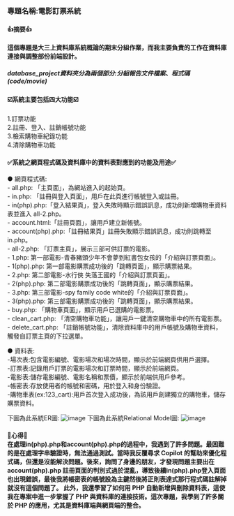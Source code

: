 <h3>專題名稱:電影訂票系統</h3>
<h4>
    👍摘要👍<br><br>
    這個專題是大三上資料庫系統概論的期末分組作業，而我主要負責的工作在資料庫連接與調整部份前端設計。
</h4>
<h5>database_project資料夾分為兩個部分:分組報告文件檔案、程式碼(code/movie)</h5>
<h4> ☑️系統主要包括四大功能☑️</h4>
<p> 
    1.訂票功能<br>
    2.註冊、登入、註銷帳號功能<br>
    3.檢索購物車紀錄功能<br>
    4.清除購物車功能<br>
</p>
<h4>✅系統之網頁程式碼及資料庫中的資料表對應到的功能及用途✅</h4>
<p>
    ● 網頁程式碼:<br>
    - all.php: 「主頁面」，為網站進入的起始頁。<br>
    - in.php: 「註冊與登入頁面」，用戶在此頁進行帳號登入或註冊。<br>
    - in(php).php:「登入結果頁」，登入失敗時顯示錯誤訊息，成功則新增購物車資料表並進入 all-2.php。<br>
    - account.html:「註冊頁面」，讓用戶建立新帳號。<br>
    - account(php).php:「註冊結果頁」註冊失敗顯示錯誤訊息，成功則跳轉至 in.php。<br>
    - all-2.php: 「訂票主頁」，展示三部可供訂票的電影。<br>
    - 1.php: 第一部電影-青春豬頭少年不會夢到紅書包女孩的「介紹與訂票頁面」。<br>
    - 1(php).php: 第一部電影購票成功後的「跳轉頁面」，顯示購票結果。<br>
    - 2.php: 第二部電影-水行俠 失落王國的「介紹與訂票頁面」。<br>
    - 2(php).php: 第二部電影購票成功後的「跳轉頁面」，顯示購票結果。<br>
    - 3.php: 第三部電影-spy family code white的「介紹與訂票頁面」。<br>
    - 3(php).php: 第三部電影購票成功後的「跳轉頁面」，顯示購票結果。<br>
    - buy.php: 「購物車頁面」，顯示用戶已選購的電影票。<br>
    - clean_cart.php: 「清空購物車功能」，讓用戶一鍵清空購物車中的所有電影票。<br>
    - delete_cart.php: 「註銷帳號功能」，清除資料庫中的用戶帳號及購物車資料，觸發自訂票主頁的下拉選單。<br>
</p>
<p> 
    ● 資料表:<br>
    -場次表:包含電影編號、電影場次和場次時間，顯示於前端網頁供用戶選擇。<br>
    -訂票表:記錄用戶訂票的電影場次和訂票時間，顯示於前端網頁。<br>
    -電影表:儲存電影編號、電影名稱和票價，顯示於前端供用戶參考。  <br>
    -帳密表:存放使用者的帳號和密碼，用於登入和身份驗證。<br>
    -購物車表(ex:123_cart):用戶首次登入成功後，為該用戶創建獨立的購物車，儲存購票資料。<br>
</p>

下圖為此系統ER圖:
![image](https://github.com/user-attachments/assets/211fa2b2-5fe9-4b04-9ec6-f14ecb1c5565)
下圖為此系統Relational Model圖:
![image](https://github.com/user-attachments/assets/e8cfbcb7-10db-43c6-82ca-b35c1f959282)
<h4>
🥲心得🥲<br>
    在處理in(php).php和account(php).php的過程中，我遇到了許多問題。最困難的是在處理字串驗證時，無法通過測試。當時我反覆尋求 Copilot 的幫助來優化程式碼，但還是沒能解決問題。後來，詢問了身邊的朋友，才發現問題主要出在 account(php).php 註冊頁面的判別式過於混亂，導致後續in(php).php登入頁面也出現錯誤，最後我將帳密表的帳號設為主鍵然後將正則表達式那行程式碼註解掉就沒有這個問題了。
此外，我還學習了如何用 PHP 自動新增與刪除資料表，這使我在專案中進一步掌握了 PHP 與資料庫的連接技術。這次專題，我學到了許多關於 PHP 的應用，尤其是資料庫端與網頁端的整合。
</h4>
    

